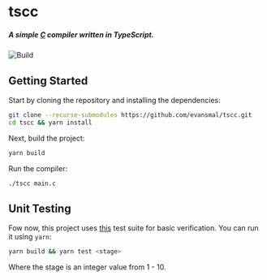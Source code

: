 # tscc

##### A simple [C](https://en.wikipedia.org/wiki/C_(programming_language)) compiler written in TypeScript.

![Build](https://github.com/evansmal/tscc/actions/workflows/main.yml/badge.svg)

## Getting Started

Start by cloning the repository and installing the dependencies:

```sh
git clone --recurse-submodules https://github.com/evansmal/tscc.git
cd tscc && yarn install
```

Next, build the project:

```sh
yarn build
```

Run the compiler:

```sh
./tscc main.c
```

## Unit Testing

Fow now, this project uses [this](https://github.com/nlsandler/write_a_c_compiler) test suite for basic verification. You can run it using `yarn`:

```sh
yarn build && yarn test <stage>
```

Where the stage is an integer value from 1 - 10.
